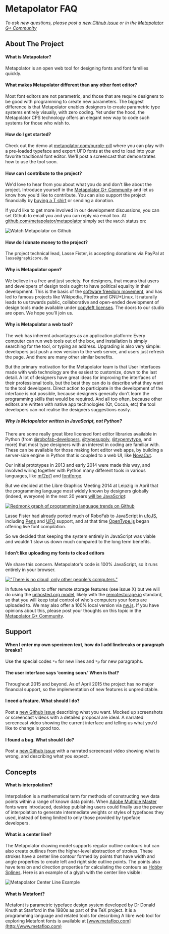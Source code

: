 # Metapolator FAQ

_To ask new questions, please post a [new Github issue](https://github.com/metapolator/metapolator/issues) or in the [Metapolator G+ Community](https://plus.google.com/communities/110027004108709154749)_

## About The Project 

#### What is Metapolator?

Metapolator is an open web tool for designing fonts and font families quickly.

#### What makes Metapolator different than any other font editor?

Most font editors are not parametric, and those that are require designers to be good with programming to create new parameters.
The biggest difference is that Metapolator enables designers to create parametric type systems entirely visually, with zero coding. 
Yet under the hood, the Metapolator CPS technology offers an elegant new way to code such systems for those who wish to.

#### How do I get started?

Check out the demo at [metapolator.com/purple-pill](http://metapolator.com/purple-pill/) where you can play with a pre-loaded typeface and export UFO fonts at the end to load into your favorite traditional font editor.
We'll post a screencast that demonstrates how to use the tool soon.

#### How can I contribute to the project?﻿

We'd love to hear from you about what you do and don't like about the project.
Introduce yourself in the [Metapolator G+ Community](https://plus.google.com/communities/110027004108709154749) and let us know how you'd like to contribute.
You can also support the project financially by [buying a T shirt](http://teespring.com/metapolator-beta-0-3-0) or sending a donation.

If you'd like to get more involved in our development discussions, you can set Github to email you and you can reply via email too. At [github.com/metapolator/metapolator](http://github.com/metapolator/metapolator) simply set the `Watch` status on:

![Watch Metapolator on Github](http://metapolator.com/images/wiki/watch-us.png) 

#### How do I donate money to the project?

The project technical lead, Lasse Fister, is accepting donations via PayPal at `lasse@graphicore.de`

#### Why is Metapolator open?

We believe in a free and just society.
For designers, that means that users and developers of design tools ought to have political equality in their development.
This is the basis of the [software freedom movement](http://en.wikipedia.org/wiki/Free_software_movement), and has led to famous projects like Wikipedia, Firefox and GNU+Linux.
It naturally leads to us towards public, collaborative and open-ended development of design tools made available under [copyleft licenses](http://en.wikipedia.org/wiki/Copyleft). 
The doors to our studio are open. 
We hope you'll join us.

#### Why is Metapolator a web tool?

The web has inherent advantages as an application platform: 
Every computer can run web tools out of the box, and installation is simply searching for the tool, or typing an address. 
Upgrading is also very simple: developers just push a new version to the web server, and users just refresh the page.
And there are many other similar benefits.

But the primary motivation for the Metapolator team is that User Interfaces made with web technology are the easiest to customize, down to the last detail. 
A lot of designers have great ideas for improving the interfaces of their professional tools, but the best they can do is describe what they want to the tool developers. 
Direct action to participate in the development of the interface is not possible, because designers generally don't learn the programming skills that would be required. 
And all too often, because other editors are written with native app technologies (Qt, Cocoa, etc) the tool developers can not realise the designers suggestions easily.

##### Why is Metapolator written in JavaScript, not Python?

There are some really great libre licensed font editor libraries available in Python (from [@robofab-developers](https://github.com/robofab-developers?tab=repositories), [@typesupply](https://github.com/typesupply?tab=repositories), [@typemytype](https://github.com/typemytype?tab=repositories), and more) that most type designers with an interest in coding are familiar with.
These can be available for those making font editor web apps, by building a server-side engine in Python that is coupled to a web UI, like [NovaCut](https://www.kickstarter.com/projects/novacut/novacut-pro-video-editor/description).

Our initial prototypes in 2013 and early 2014 were made this way, and involved wiring together with Python many different tools in various languages, like [mf2pt1](https://www.ctan.org/pkg/mf2pt1?lang=en) and [fontforge](http://fontforge.org).

But we decided at the Libre Graphics Meeting 2014 at Leipzig in April that the programming language most widely known by designers globally (indeed, everyone) in the next 20 years [will be JavaScript](http://www.quora.com/Which-language-is-going-to-dominate-the-future-of-web-development-JavaScript-PHP-Ruby-Java-Scala-or-Python):

[![Redmonk graph of programming language trends on Github](http://metapolator.com/images/wiki/redmonk-github-languages.png)](http://www.quora.com/Which-language-is-going-to-dominate-the-future-of-web-development-JavaScript-PHP-Ruby-Java-Scala-or-Python)

Lasse Fister had already ported much of RoboFab to JavaScript in [ufoJS](https://github.com/graphicore/ufoJS), including [Pens](http://www.robofab.org/objects/pen.html) and [UFO](http://unifiedfontobject.org/) support, and at that time [OpenType.js](http://nodebox.github.io/opentype.js/) began offering live font compilation. 

So we decided that keeping the system entirely in JavaScript was viable and wouldn't slow us down much compared to the long term benefits.

#### I don’t like uploading my fonts to cloud editors

We share this concern.
Metapolator's code is 100% JavaScript, so it runs entirely in your browser. 

[!["There is no cloud, only other people's computers."](http://metapolator.com/images/wiki/thereisnocloud-v2-preview.png)](https://fsfe.org/contribute/spreadtheword.en.html#nocloud)

In future we plan to offer remote storage features (see issue X) but we will do using the [unhosted.org model](https://unhosted.org), likely with the [remotestorage.io](https://remotestorage.io/integrate/) standard, so that you will keep total control of who's computers your fonts are uploaded to.
We may also offer a 100% local version via [nw.js](https://github.com/nwjs/nw.js/wiki/Tutorials-on-Node-WebKit).
If you have opinions about this, please post your thoughts on this topic in the [Metapolator G+ Community](https://plus.google.com/communities/110027004108709154749).

## Support

#### When I enter my own specimen text, how do I add linebreaks or paragraph breaks?

Use the special codes `*n` for new lines and `*p` for new paragraphs.

#### The user interface says ‘coming soon.’ When is that?

Throughout 2015 and beyond. 
As of April 2015 the project has no major financial support, so the implementation of new features is unpredictable.

#### I need a feature. What should I do?

Post a [new Github issue](https://github.com/metapolator/metapolator/issues) describing what you want.
Mocked up screenshots or screencast videos with a detailed proposal are ideal. 
A narrated screencast video showing the current interface and telling us what you'd like to change is good too.

#### I found a bug. What should I do?

Post a [new Github issue](https://github.com/metapolator/metapolator/issues) with a narrated screencast video showing what is wrong, and describing what you expect. 

## Concepts

#### What is interpolation?

Interpolation is a mathematical term for methods of constructing new data points within a range of known data points.
When [Adobe Multiple Master](http://en.wikipedia.org/wiki/Multiple_master_fonts) fonts were introduced, desktop publishing users could finally use the power of interpolation to generate intermediate weights or styles of typefaces they used, instead of being limited to only those provided by typeface developers.

#### What is a center line?

The Metapolator drawing model supports regular outline contours but can also create outlines from the higher-level abstraction of strokes.
These strokes have a center line contour formed by points that have width and angle properties to create left and right side outline points.
The points also have tension and direction properties for calculating the contours as [Hobby Splines](https://www.google.com/search?q=hobby%20spline). 
Here is an example of a glyph with the center line visible:

![Metapolator Center Line Example](http://metapolator.com/images/wiki/center-line.png)

#### What is Metafont? 

Metafont is parametric typeface design system developed by Dr Donald Knuth at Stanford in the 1980s as part of the TeX project.
It is a programming language and related tools for describing 
A libre web tool for exploring Metafont fonts is available at [www.metaflop.com](http://www.metaflop.com)
